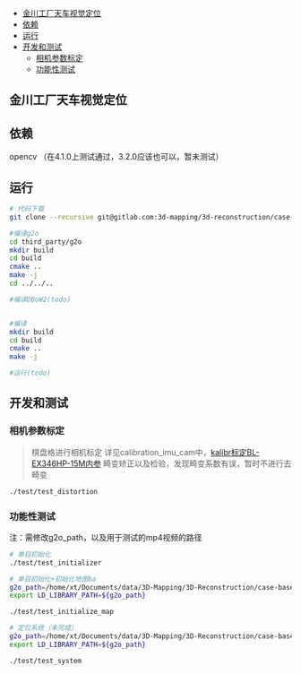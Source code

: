 - [金川工厂天车视觉定位](#金川工厂天车视觉定位)
- [依赖](#依赖)
- [运行](#运行)
- [开发和测试](#开发和测试)
  - [相机参数标定](#相机参数标定)
  - [功能性测试](#功能性测试)

## 金川工厂天车视觉定位

## 依赖

opencv （在4.1.0上测试通过，3.2.0应该也可以，暂未测试）

## 运行

```bash
# 代码下载
git clone --recursive git@gitlab.com:3d-mapping/3d-reconstruction/case-base/crane_localization.git

#编译g2o
cd third_party/g2o
mkdir build
cd build
cmake ..
make -j
cd ../../..

#编译DBoW2(todo)


#编译
mkdir build
cd build
cmake ..
make -j

#运行(todo)

```

## 开发和测试

### 相机参数标定

> 棋盘格进行相机标定
详见calibration_imu_cam中，[kalibr标定BL-EX346HP-15M内参](https://gitlab.com/3d-mapping/3d-reconstruction/case-base/calibration_imu_cam#kalibr%E6%A0%87%E5%AE%9Abl-ex346hp-15m%E5%86%85%E5%8F%82)
> 畸变矫正以及检验，发现畸变系数有误，暂时不进行去畸变

```bash
./test/test_distortion
```

### 功能性测试

注：需修改g2o_path，以及用于测试的mp4视频的路径

```bash
# 单目初始化
./test/test_initializer

# 单目初始化+初始化地图ba
g2o_path=/home/xt/Documents/data/3D-Mapping/3D-Reconstruction/case-base/crane_localization/third_party/g2o/lib
export LD_LIBRARY_PATH=${g2o_path}

./test/test_initialize_map

# 定位系统（未完成）
g2o_path=/home/xt/Documents/data/3D-Mapping/3D-Reconstruction/case-base/crane_localization/third_party/g2o/lib
export LD_LIBRARY_PATH=${g2o_path}

./test/test_system


```
